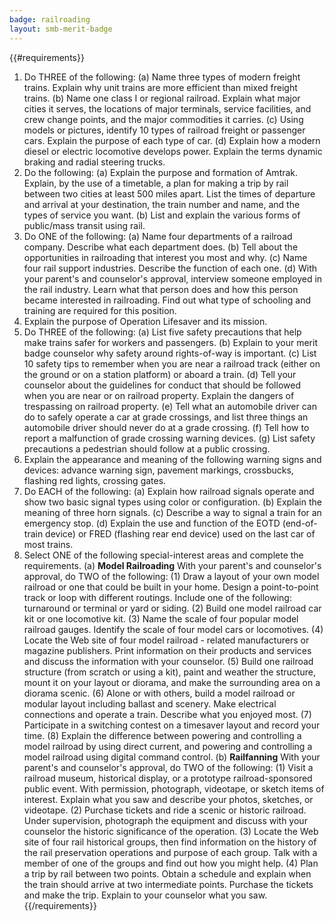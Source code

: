 ```yaml
---
badge: railroading
layout: smb-merit-badge
---
```


{{#requirements}}
1. Do THREE of the following:
    (a) Name three types of modern freight trains. Explain why unit trains are more efficient than mixed freight trains.
    (b) Name one class I or regional railroad. Explain what major cities it serves, the locations of major terminals, service facilities, and crew change points, and the major commodities it carries.
    (c) Using models or pictures, identify 10 types of railroad freight or passenger cars. Explain the purpose of each type of car.
    (d) Explain how a modern diesel or electric locomotive develops power. Explain the terms dynamic braking and radial steering trucks.
2. Do the following:
    (a) Explain the purpose and formation of Amtrak. Explain, by the use of a timetable, a plan for making a trip by rail between two cities at least 500 miles apart. List the times of departure and arrival at your destination, the train number and name, and the types of service you want.
    (b) List and explain the various forms of public/mass transit using rail.
3. Do ONE of the following:
    (a) Name four departments of a railroad company. Describe what each department does.
    (b) Tell about the opportunities in railroading that interest you most and why.
    (c) Name four rail support industries. Describe the function of each one.
    (d) With your parent's and counselor's approval, interview someone employed in the rail industry. Learn what that person does and how this person became interested in railroading. Find out what type of schooling and training are required for this position.
4. Explain the purpose of Operation Lifesaver and its mission.
5. Do THREE of the following:
    (a) List five safety precautions that help make trains safer for workers and passengers.
    (b) Explain to your merit badge counselor why safety around rights-of-way is important.
    (c) List 10 safety tips to remember when you are near a railroad track (either on the ground or on a station platform) or aboard a train.
    (d) Tell your counselor about the guidelines for conduct that should be followed when you are near or on railroad property. Explain the dangers of trespassing on railroad property.
    (e) Tell what an automobile driver can do to safely operate a car at grade crossings, and list three things an automobile driver should never do at a grade crossing.
    (f) Tell how to report a malfunction of grade crossing warning devices.
    (g) List safety precautions a pedestrian should follow at a public crossing.
6. Explain the appearance and meaning of the following warning signs and devices: advance warning sign, pavement markings, crossbucks, flashing red lights, crossing gates.
7. Do EACH of the following:
    (a) Explain how railroad signals operate and show two basic signal types using color or configuration.
    (b) Explain the meaning of three horn signals.
    (c) Describe a way to signal a train for an emergency stop.
    (d) Explain the use and function of the EOTD (end-of-train device) or FRED (flashing rear end device) used on the last car of most trains.
8. Select ONE of the following special-interest areas and complete the requirements.
    (a) **Model Railroading**
        With your parent's and counselor's approval, do TWO of the following:
        (1) Draw a layout of your own model railroad or one that could be built in your home. Design a point-to-point track or loop with different routings. Include one of the following: turnaround or terminal or yard or siding.
        (2) Build one model railroad car kit or one locomotive kit.
        (3) Name the scale of four popular model railroad gauges. Identify the scale of four model cars or locomotives.
        (4) Locate the Web site of four model railroad - related manufacturers or magazine publishers. Print information on their products and services and discuss the information with your counselor.
        (5) Build one railroad structure (from scratch or using a kit), paint and weather the structure, mount it on your layout or diorama, and make the surrounding area on a diorama scenic.
        (6) Alone or with others, build a model railroad or modular layout including ballast and scenery. Make electrical connections and operate a train. Describe what you enjoyed most.
        (7) Participate in a switching contest on a timesaver layout and record your time.
        (8) Explain the difference between powering and controlling a model railroad by using direct current, and powering and controlling a model railroad using digital command control.
    (b) **Railfanning**
        With your parent's and counselor's approval, do TWO of the following:
        (1) Visit a railroad museum, historical display, or a prototype railroad-sponsored public event. With permission, photograph, videotape, or sketch items of interest. Explain what you saw and describe your photos, sketches, or videotape.
        (2) Purchase tickets and ride a scenic or historic railroad. Under supervision, photograph the equipment and discuss with your counselor the historic significance of the operation.
        (3) Locate the Web site of four rail historical groups, then find information on the history of the rail preservation operations and purpose of each group. Talk with a member of one of the groups and find out how you might help.
        (4) Plan a trip by rail between two points. Obtain a schedule and explain when the train should arrive at two intermediate points. Purchase the tickets and make the trip. Explain to your counselor what you saw.
{{/requirements}}
